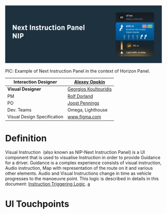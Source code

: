 ![](images/157696965.png)

PIC: Example of Next Instruction Panel in the context of Horizon Panel.

  



| **Interaction Designer** | [Alexey Opokin](https://tomtom.atlassian.net/wiki/people/70121:e8cb7861-9079-4b92-b96d-bfe8cd882680?ref=confluence) |
|---|---|
| **Visual Designer** | [Georgios Koultouridis](https://tomtom.atlassian.net/wiki/people/5be2fd44649a737c2342afbe?ref=confluence) |
| PM | [Rolf Dorland](https://tomtom.atlassian.net/wiki/people/557058:c780ee11-e2ba-4436-9adf-fdd36a8a351a?ref=confluence) |
| PO | [Joost Pennings](https://tomtom.atlassian.net/wiki/people/712020:a6d50cb1-97be-4a9a-a279-3fbb3e2e1799?ref=confluence) |
| Dev. Teams | Omega, Lighthouse |
| Visual Design Specification | www.figma.com |

  

Definition
==========

Visual Instruction  (also known as NIP-Next Instruction Panel) is a UI component that is used to visualise Instruction in order to provide Guidance for a driver. Guidance is a complex experience consists of visual instruction, Audio instruction, Map with representation of the route on it and various other elements. Audio and Visual Instructions change in time as vehicle progresses to the manoeuvre point. This logic is described in details in this document: [Instruction Triggering Logic](https://tomtom.atlassian.net/wiki/spaces/FlaminGO/pages/157679961/Instruction+Triggering+Logic).
[a](./a.pdf)
  

UI Touchpoints
==============
